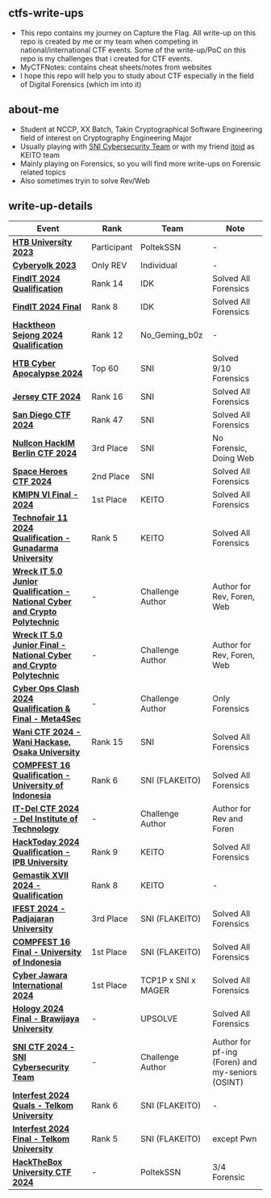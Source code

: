 ## ctfs-write-ups
- This repo contains my journey on Capture the Flag. All write-up on this repo is created by me or my team when competing in national/international CTF events. Some of the write-up/PoC on this repo is my challenges that i created for CTF events.
- MyCTFNotes: contains cheat sheets/notes from websites
- I hope this repo will help you to study about CTF especially in the field of Digital Forensics (which im into it)

## about-me
- Student at NCCP, XX Batch, Takin Cryptographical Software Engineering field of interest on Cryptography Engineering Major
- Usually playing with [SNI Cybersecurity Team](https://serikatnewbie.me) or with my friend [itoid](https://github.com/lightningitoid) as KEITO team
- Mainly playing on Forensics, so you will find more write-ups on Forensic related topics
- Also sometimes tryin to solve Rev/Web 

## write-up-details

| Event | Rank | Team | Note |
|------------------------------|--------------|--------------|--------------|
| **[HTB University 2023](/HTB_Univ2023)** | Participant | PoltekSSN | - |
| **[Cyberyolk 2023](/cyberyolk-2023)** | Only REV | Individual | - |
| **[FindIT 2024 Qualification](/findit-2024-quals)** | Rank 14 | IDK | Solved All Forensics |
| **[FindIT 2024 Final](/findit-2024-final)** | Rank 8 | IDK | Solved All Forensics |
| **[Hacktheon Sejong 2024 Qualification](/hacktheon-2024-quals)** | Rank 12 | No_Geming_b0z | - |
| **[HTB Cyber Apocalypse 2024](/htb-cyberapocalypse2024)** | Top 60 | SNI | Solved 9/10 Forensics |
| **[Jersey CTF 2024](/jerseyctf-2024)** | Rank 16 | SNI | Solved All Forensics |
| **[San Diego CTF 2024](/sandiegoctf-2024)** | Rank 47 | SNI | Solved All Forensics |
| **[Nullcon HackIM Berlin CTF 2024](/nullcon-hackim-berlin-2024)** | 3rd Place | SNI | No Forensic, Doing Web |
| **[Space Heroes CTF 2024](/spaceheroes-2024)** | 2nd Place | SNI | Solved All Forensics |
| **[KMIPN VI Final - 2024](/kmipn-vi-final)** | 1st Place | KEITO | Solved All Forensics |
| **[Technofair 11 2024 Qualification - Gunadarma University](/technofair-11)** | Rank 5 | KEITO | Solved All Forensics |
| **[Wreck IT 5.0 Junior Qualification - National Cyber and Crypto Polytechnic](https://github.com/wondping0/WreckIT5.0_ElimChallenges/tree/main/School)** | - | Challenge Author | Author for Rev, Foren, Web |
| **[Wreck IT 5.0 Junior Final - National Cyber and Crypto Polytechnic](https://github.com/jonscafe/wreckit-50-jr)** | - | Challenge Author | Author for Rev, Foren, Web |
| **[Cyber Ops Clash 2024 Qualification & Final - Meta4Sec](/cyber-ops-clash-2024)** | - | Challenge Author | Only Forensics |
| **[Wani CTF 2024 - Wani Hackase, Osaka University](/wani-ctf-2024)** | Rank 15 | SNI | Solved All Forensics |
| **[COMPFEST 16 Qualification - University of Indonesia](/compfest-2024-quals)** | Rank 6 | SNI (FLAKEITO) | Solved All Forensics |
| **[IT-Del CTF 2024 - Del Institute of Technology](https://github.com/jonscafe/itdel-ctf)** | - | Challenge Author | Author for Rev and Foren |
| **[HackToday 2024 Qualification - IPB University](/hacktoday-2024-quals)** | Rank 9 | KEITO | Solved All Forensics |
| **[Gemastik XVII 2024 - Qualification](/gemastik-2024-quals)** | Rank 8 | KEITO | - |
| **[IFEST 2024 - Padjajaran University](/ifest-2024)** | 3rd Place | SNI (FLAKEITO) | Solved All Forensics |
| **[COMPFEST 16 Final - University of Indonesia](/compfest-2024-final)** | 1st Place | SNI (FLAKEITO) | Solved All Forensics |
| **[Cyber Jawara International 2024](/cyberjawara-international-2024)** | 1st Place | TCP1P x SNI x MAGER | Solved All Forensics |
| **[Hology 2024 Final - Brawijaya University](/hology-2024-final)** | - | UPSOLVE | Solved All Forensics |
| **[SNI CTF 2024 - SNI Cybersecurity Team](https://github.com/serikatnewbie/sni-ctf-2024)** | - | Challenge Author | Author for pf-ing (Foren) and my-seniors (OSINT) |
| **[Interfest 2024 Quals - Telkom University](/interfest-2024-quals)** | Rank 6 | SNI (FLAKEITO) | - |
| **[Interfest 2024 Final - Telkom University](/interfest-2024-final)** | Rank 5 | SNI (FLAKEITO) | except Pwn |
| **[HackTheBox University CTF 2024](/hackthebox-uni-2024)** | - | PoltekSSN | 3/4 Forensic |
